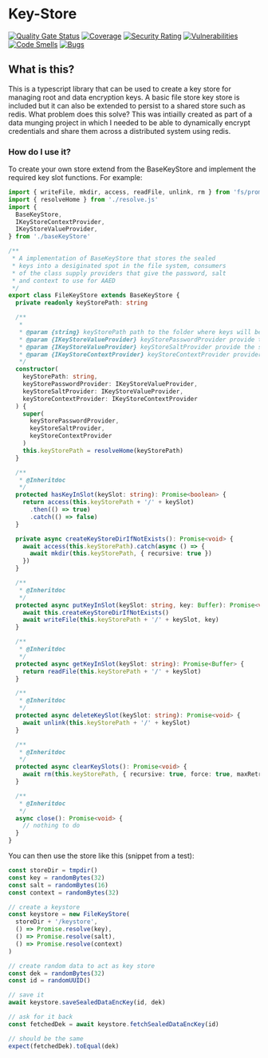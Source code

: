 # Key-Store

[![Quality Gate Status](https://sonarcloud.io/api/project_badges/measure?project=bryopsida_key-store&metric=alert_status)](https://sonarcloud.io/summary/new_code?id=bryopsida_key-store) [![Coverage](https://sonarcloud.io/api/project_badges/measure?project=bryopsida_key-store&metric=coverage)](https://sonarcloud.io/summary/new_code?id=bryopsida_key-store) [![Security Rating](https://sonarcloud.io/api/project_badges/measure?project=bryopsida_key-store&metric=security_rating)](https://sonarcloud.io/summary/new_code?id=bryopsida_key-store) [![Vulnerabilities](https://sonarcloud.io/api/project_badges/measure?project=bryopsida_key-store&metric=vulnerabilities)](https://sonarcloud.io/summary/new_code?id=bryopsida_key-store) [![Code Smells](https://sonarcloud.io/api/project_badges/measure?project=bryopsida_key-store&metric=code_smells)](https://sonarcloud.io/summary/new_code?id=bryopsida_key-store) [![Bugs](https://sonarcloud.io/api/project_badges/measure?project=bryopsida_key-store&metric=bugs)](https://sonarcloud.io/summary/new_code?id=bryopsida_key-store)

## What is this?

This is a typescript library that can be used to create a key store for managing root and data encryption keys. A basic file store key store is included but it can also be extended to persist to a shared store such as redis.
What problem does this solve? This was intiailly created as part of a data munging project in which I needed to be able to dynamically encrypt credentials and share them across a distributed system using redis.

### How do I use it?

To create your own store extend from the BaseKeyStore and implement the required key slot functions. For example:

```typescript
import { writeFile, mkdir, access, readFile, unlink, rm } from 'fs/promises'
import { resolveHome } from './resolve.js'
import {
  BaseKeyStore,
  IKeyStoreContextProvider,
  IKeyStoreValueProvider,
} from './baseKeyStore'

/**
 * A implementation of BaseKeyStore that stores the sealed
 * keys into a desiginated spot in the file system, consumers
 * of the class supply providers that give the password, salt
 * and context to use for AAED
 */
export class FileKeyStore extends BaseKeyStore {
  private readonly keyStorePath: string

  /**
   *
   * @param {string} keyStorePath path to the folder where keys will be saved
   * @param {IKeyStoreValueProvider} keyStorePasswordProvider provide the password used to seal keys
   * @param {IKeyStoreValueProvider} keyStoreSaltProvider provide the salt used to seal keys
   * @param {IKeyStoreContextProvider} keyStoreContextProvider provider that will give the appropriate context based on key id
   */
  constructor(
    keyStorePath: string,
    keyStorePasswordProvider: IKeyStoreValueProvider,
    keyStoreSaltProvider: IKeyStoreValueProvider,
    keyStoreContextProvider: IKeyStoreContextProvider
  ) {
    super(
      keyStorePasswordProvider,
      keyStoreSaltProvider,
      keyStoreContextProvider
    )
    this.keyStorePath = resolveHome(keyStorePath)
  }

  /**
   * @Inheritdoc
   */
  protected hasKeyInSlot(keySlot: string): Promise<boolean> {
    return access(this.keyStorePath + '/' + keySlot)
      .then(() => true)
      .catch(() => false)
  }

  private async createKeyStoreDirIfNotExists(): Promise<void> {
    await access(this.keyStorePath).catch(async () => {
      await mkdir(this.keyStorePath, { recursive: true })
    })
  }

  /**
   * @Inheritdoc
   */
  protected async putKeyInSlot(keySlot: string, key: Buffer): Promise<void> {
    await this.createKeyStoreDirIfNotExists()
    await writeFile(this.keyStorePath + '/' + keySlot, key)
  }

  /**
   * @Inheritdoc
   */
  protected async getKeyInSlot(keySlot: string): Promise<Buffer> {
    return readFile(this.keyStorePath + '/' + keySlot)
  }

  /**
   * @Inheritdoc
   */
  protected async deleteKeySlot(keySlot: string): Promise<void> {
    await unlink(this.keyStorePath + '/' + keySlot)
  }

  /**
   * @Inheritdoc
   */
  protected async clearKeySlots(): Promise<void> {
    await rm(this.keyStorePath, { recursive: true, force: true, maxRetries: 3 })
  }

  /**
   * @Inheritdoc
   */
  async close(): Promise<void> {
    // nothing to do
  }
}
```

You can then use the store like this (snippet from a test):

```typescript
const storeDir = tmpdir()
const key = randomBytes(32)
const salt = randomBytes(16)
const context = randomBytes(32)

// create a keystore
const keystore = new FileKeyStore(
  storeDir + '/keystore',
  () => Promise.resolve(key),
  () => Promise.resolve(salt),
  () => Promise.resolve(context)
)

// create random data to act as key store
const dek = randomBytes(32)
const id = randomUUID()

// save it
await keystore.saveSealedDataEncKey(id, dek)

// ask for it back
const fetchedDek = await keystore.fetchSealedDataEncKey(id)

// should be the same
expect(fetchedDek).toEqual(dek)
```

